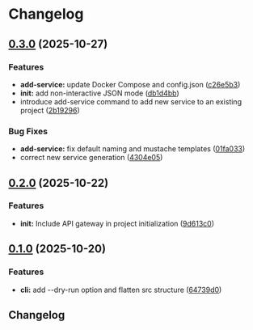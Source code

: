 # Changelog

## [0.3.0](https://github.com/AssilemSDN/moleculer-gen/compare/v0.2.0...v0.3.0) (2025-10-27)


### Features

* **add-service:** update Docker Compose and config.json ([c26e5b3](https://github.com/AssilemSDN/moleculer-gen/commit/c26e5b30afa07b7060f57ea47bb56da469355e75))
* **init:** add non-interactive JSON mode ([db1d4bb](https://github.com/AssilemSDN/moleculer-gen/commit/db1d4bb7dd5509dbfa7716e45f1e03523b77c394))
* introduce add-service command to add new service to an existing project ([2b19296](https://github.com/AssilemSDN/moleculer-gen/commit/2b192960dbf2683c98d3767d165d39a101f37aea))


### Bug Fixes

* **add-service:** fix default naming and mustache templates ([01fa033](https://github.com/AssilemSDN/moleculer-gen/commit/01fa0338e539f894633b778c727b032666784538))
* correct new service generation ([4304e05](https://github.com/AssilemSDN/moleculer-gen/commit/4304e0552fe50d6c56d6eca7298b7dc04d79e8a0))

## [0.2.0](https://github.com/AssilemSDN/moleculer-gen/compare/v0.1.0...v0.2.0) (2025-10-22)


### Features

* **init:** Include API gateway in project initialization ([9d613c0](https://github.com/AssilemSDN/moleculer-gen/commit/9d613c0b8343ab318a286b8cd6664a1a27797061))

## [0.1.0](https://github.com/AssilemSDN/moleculer-gen/compare/v0.0.1...v0.1.0) (2025-10-20)


### Features

* **cli:** add --dry-run option and flatten src structure ([64739d0](https://github.com/AssilemSDN/moleculer-gen/commit/64739d0538d7557dbc62bd3d97f48f5fd0e9350b))

## Changelog
